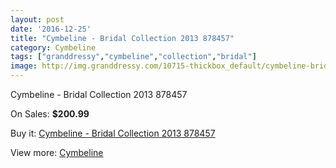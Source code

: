 ```yaml
---
layout: post
date: '2016-12-25'
title: "Cymbeline - Bridal Collection 2013 878457"
category: Cymbeline
tags: ["granddressy","cymbeline","collection","bridal"]
image: http://img.granddressy.com/10715-thickbox_default/cymbeline-bridal-collection-2013-878457.jpg
---
```

Cymbeline - Bridal Collection 2013 878457

On Sales: **$200.99**
<a href="https://www.granddressy.com/en/cymbeline/9833-cymbeline-bridal-collection-2013-878457.html"><amp-img layout="responsive" width="600" height="600" src="//img.granddressy.com/10715-thickbox_default/cymbeline-bridal-collection-2013-878457.jpg" alt="Cymbeline - Bridal Collection 2013 878457 0" /></a>

Buy it: [Cymbeline - Bridal Collection 2013 878457](https://www.granddressy.com/en/cymbeline/9833-cymbeline-bridal-collection-2013-878457.html "Cymbeline - Bridal Collection 2013 878457")

View more: [Cymbeline](https://www.granddressy.com/en/71-cymbeline "Cymbeline")